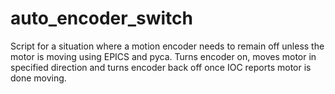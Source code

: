# auto_encoder_switch

Script for a situation where a motion encoder needs to remain off unless the motor is moving using EPICS and pyca.  Turns encoder on, moves motor in specified direction and turns encoder back off once IOC reports motor is done moving.

